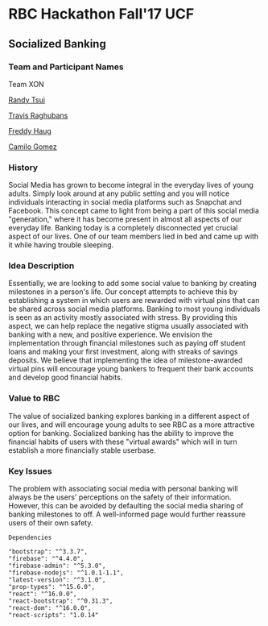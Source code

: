 # **RBC Hackathon Fall'17 UCF**

## **Socialized Banking** 
 
### **Team and Participant Names** 

Team XON

[Randy Tsui](https://github.com/jawyuhz)

[Travis Raghubans](https://github.com/traghubans)

[Freddy Haug](https://github.com/Haugf)

[Camilo Gomez](https://github.com/cgomez4)
 
### **History** 

Social Media has grown to become integral in the everyday lives of young adults. Simply look around at any public setting and you will notice individuals interacting in social media platforms such as Snapchat and Facebook. This concept came to light from being a part of this social media "generation," where it has become present in almost all aspects of our everyday life. Banking today is a completely disconnected yet crucial aspect of our lives. One of our team members lied in bed and came up with it while having trouble sleeping. 
 
 
 
### **Idea Description** 

Essentially, we are looking to add some social value to banking by creating milestones in a person's life. Our concept attempts to achieve this by establishing a system in which users are rewarded with virtual pins that can be shared across social media platforms. Banking to most young individuals is seen as an activity mostly associated with stress. By providing this aspect, we can help replace the negative stigma usually associated with banking with a new, and positive experience. We envision the implementation through financial milestones such as paying off student loans and making your first investment, along with streaks of savings deposits. We believe that implementing the idea of milestone-awarded virtual pins will encourage young bankers to frequent their bank accounts and develop good financial habits. 
 
 
### **Value to RBC** 

The value of socialized banking explores banking in a different aspect of our lives, and will encourage young adults to see RBC as a more attractive option for banking. Socialized banking has the ability to improve the financial habits of users with these "virtual awards" which will in turn establish a more financially stable userbase. 
 
 
### **Key Issues** 

The problem with associating social media with personal banking will always be the users' perceptions on the safety of their information. However, this can be avoided by defaulting the social media sharing of banking milestones to off. A well-informed page would further reassure users of their own safety. 
 
	Dependencies

    "bootstrap": "^3.3.7",
    "firebase": "^4.4.0",
    "firebase-admin": "^5.3.0",
    "firebase-nodejs": "^1.0.1-1.1",
    "latest-version": "^3.1.0",
    "prop-types": "^15.6.0",
    "react": "^16.0.0",
    "react-bootstrap": "^0.31.3",
    "react-dom": "^16.0.0",
    "react-scripts": "1.0.14"